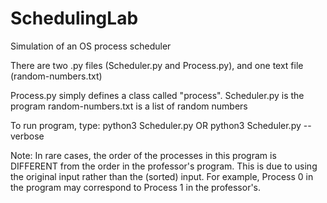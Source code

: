 # SchedulingLab
Simulation of an OS process scheduler 

There are two .py files (Scheduler.py and Process.py), and one text file (random-numbers.txt) 

Process.py simply defines a class called "process".
Scheduler.py is the program
random-numbers.txt is a list of random numbers 


To run program, type:
python3 Scheduler.py <input-filename> 
OR
python3 Scheduler.py --verbose <input-filename>

Note: In rare cases, the order of the processes in this program is DIFFERENT from the order in the professor's program. This is due to using the original input rather than the (sorted) input. For example, Process 0 in the program may correspond to Process 1 in the professor's.